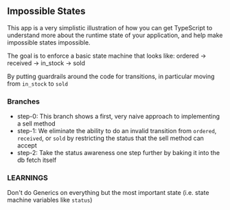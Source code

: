 ## Impossible States

This app is a very simplistic illustration of how you can get TypeScript to understand more about the runtime state of your application, and help make impossible states impossible.

The goal is to enforce a basic state machine that looks like:
ordered -> received -> in_stock -> sold

By putting guardrails around the code for transitions, in particular moving from `in_stock` to `sold`

### Branches

- step-0: This branch shows a first, very naive approach to implementing a sell method
- step-1: We eliminate the ability to do an invalid transition from `ordered`, `received`, or `sold` by restricting the status that the sell method can accept
- step-2: Take the status awareness one step further by baking it into the db fetch itself

### LEARNINGS

Don't do Generics on everything but the most important state (i.e. state machine variables like `status`)
